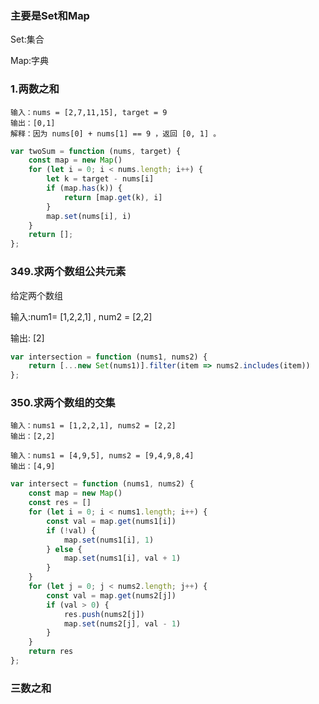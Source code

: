 ### 主要是Set和Map

Set:集合

Map:字典

### 1.两数之和

```
输入：nums = [2,7,11,15], target = 9
输出：[0,1]
解释：因为 nums[0] + nums[1] == 9 ，返回 [0, 1] 。
```

```javascript
var twoSum = function (nums, target) {
    const map = new Map()
    for (let i = 0; i < nums.length; i++) {
        let k = target - nums[i]
        if (map.has(k)) {
            return [map.get(k), i]
        }
        map.set(nums[i], i)
    }
    return [];
};
```

### 349.求两个数组公共元素

给定两个数组

输入:num1= [1,2,2,1] , num2 = [2,2]

输出: [2]

```javascript
var intersection = function (nums1, nums2) {
    return [...new Set(nums1)].filter(item => nums2.includes(item))
};
```

### 350.求两个数组的交集

```
输入：nums1 = [1,2,2,1], nums2 = [2,2]
输出：[2,2]

输入：nums1 = [4,9,5], nums2 = [9,4,9,8,4]
输出：[4,9]
```

```javascript
var intersect = function (nums1, nums2) {
    const map = new Map()
    const res = []
    for (let i = 0; i < nums1.length; i++) {
        const val = map.get(nums1[i])
        if (!val) {
            map.set(nums1[i], 1)
        } else {
            map.set(nums1[i], val + 1)
        }
    }
    for (let j = 0; j < nums2.length; j++) {
        const val = map.get(nums2[j])
        if (val > 0) {
            res.push(nums2[j])
            map.set(nums2[j], val - 1)
        }
    }
    return res
};
```

### 三数之和

